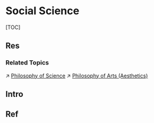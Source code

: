 # Social Science

[TOC]



## Res
### Related Topics
↗ [Philosophy of Science](../♂%20Philosophy/Philosophy%20by%20Disciplines%20&%20Topics/Philosophy%20of%20Science/Philosophy%20of%20Science.md)
↗ [Philosophy of Arts (Aesthetics)](../♂%20Philosophy/Philosophy%20by%20Disciplines%20&%20Topics/💟%20Philosophy%20of%20Arts%20(Aesthetics)/Philosophy%20of%20Arts%20(Aesthetics).md)



## Intro



## Ref
